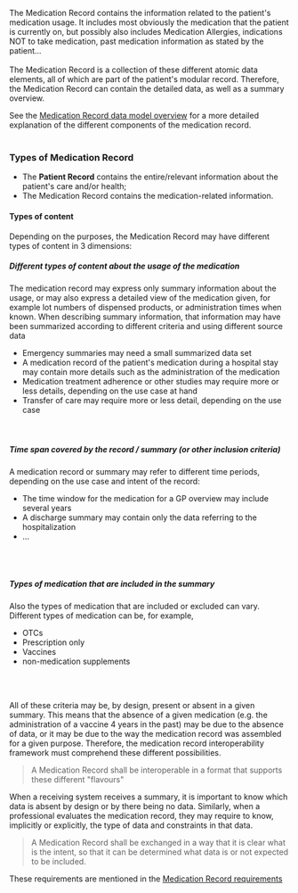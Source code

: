 The Medication Record contains the information related to the patient's medication usage. It includes most obviously the medication that the patient is currently on, but possibly also includes Medication Allergies, indications NOT to take medication, past medication information as stated by the patient...  
<br/>
The Medication Record is a collection of these different atomic data elements, all of which are part of the patient's modular record. Therefore, the Medication Record can contain the detailed data, as well as a summary overview.
<br/>

See the [Medication Record data model overview](./medicationrecord-data-model.html) for a more detailed explanation of the different components of the medication record.
<br/>
<br/>



### Types of Medication Record

* The **Patient Record** contains the entire/relevant information about the patient's care and/or health;
* The Medication Record contains the medication-related information.



#### Types of content  
Depending on the purposes, the Medication Record may have different types of content in 3 dimensions:
#####  Different types of content about the usage of the medication  
The medication record may express only summary information about the usage, or may also express a detailed view of the medication given, for example lot numbers of dispensed products, or administration times when known. When describing summary information, that information may have been summarized according to different criteria and using different source data  
* Emergency summaries may need a small summarized data set  
* A medication record of the patient's medication during a hospital stay may contain more details such as the administration of the medication  
* Medication treatment adherence or other studies may require more or less details, depending on the use case at hand  
* Transfer of care may require more or less detail, depending on the use case  
  <br/>
  <br/>


##### Time span covered by the record / summary (or other inclusion criteria)   
A medication record or summary may refer to different time periods, depending on the use case and intent of the record:
   * The time window for the medication for a GP overview may include several years
   * A discharge summary may contain only the data referring to the hospitalization  
   * ...
<br/>
<br/>

##### Types of medication that are included in the summary 
Also the types of medication that are included or excluded can vary. Different types of medication can be, for example,
   * OTCs
   * Prescription only
   * Vaccines
   * non-medication supplements
<br/>
<br/>


All of these criteria may be, by design, present or absent in a given summary. This means that the absence of a given medication (e.g. the administration of a vaccine 4 years in the past) may be due to the absence of data, or it may be due to the way the medication record was assembled for a given purpose. Therefore, the medication record interoperability framework must comprehend these different possibilities.

> A Medication Record shall be interoperable in a format that supports these different "flavours"  

When a receiving system receives a summary, it is important to know which data is absent by design or by there being no data. Similarly, when a professional evaluates the medication record, they may require to know, implicitly or explicitly, the type of data and constraints in that data.

> A Medication Record shall be exchanged in a way that it is clear what is the intent, so that it can be determined what data is or not expected to be included.

These requirements are mentioned in the [Medication Record requirements](./medicationrecord-requirements.html)

<br/>
<br/>
<br/>
